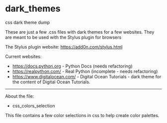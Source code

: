 # dark_themes
css dark theme dump

These are just a few .css files with dark themes for a few websites. They are meant to be used with the Stylus plugin for browsers

The Stylus plugin website: https://add0n.com/stylus.html

Current websites:

- https://docs.python.org - Python Docs (needs refactoring)
- https://realpython.com/ - Real Python (incomplete - needs refactoring)
- https://www.digitalocean.com/ - Digital Ocean Tutorials - dark theme for the content of Digital Ocean Tutorials.



----------------

About the file:

- css_colors_selection 

This file contains a few color selections in css to help create color palettes.
